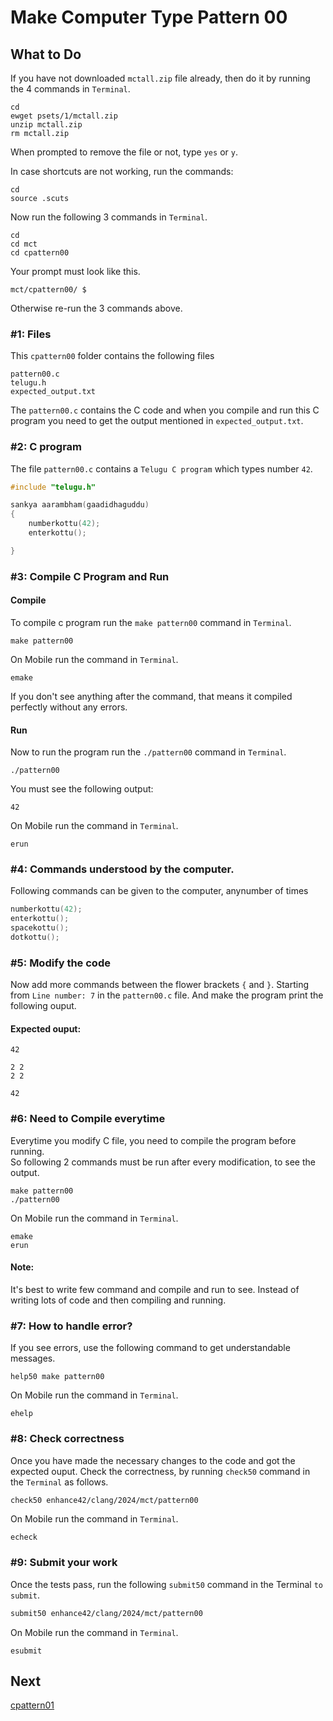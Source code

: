 Make Computer Type Pattern 00
=============================

What to Do
----------

If you have not downloaded `mctall.zip` file already, then do it by running the 4 commands in `Terminal`.

    cd
    ewget psets/1/mctall.zip
    unzip mctall.zip
    rm mctall.zip

When prompted to remove the file or not, type `yes` or `y`.

In case shortcuts are not working, run the commands:

    cd
    source .scuts

Now run the following 3 commands in `Terminal`.

    cd
    cd mct
    cd cpattern00

Your prompt must look like this.

    mct/cpattern00/ $

Otherwise re-run the 3 commands above.


### #1: Files
This `cpattern00` folder contains the following files
```
pattern00.c
telugu.h
expected_output.txt
```
The `pattern00.c` contains the C code and when you compile and run this C program you need to get the output mentioned in `expected_output.txt`.

### #2: C program
The file `pattern00.c` contains a `Telugu C program` which types number `42`.
```c
#include "telugu.h"

sankya aarambham(gaadidhaguddu)
{
    numberkottu(42);
    enterkottu();

}
```

### #3: Compile C Program and Run
#### Compile
To compile c program run the `make pattern00` command in `Terminal`.
```
make pattern00
```
On Mobile run the command in `Terminal`.
```
emake
```

If you don't see anything after the command, that means it compiled perfectly without any errors.  
#### Run
Now to run the program run the `./pattern00` command in `Terminal`.
```
./pattern00
```
You must see the following output:
```
42

```

On Mobile run the command in `Terminal`.
```
erun
```

### #4: Commands understood by the computer.
Following commands can be given to the computer, anynumber of times
```c
numberkottu(42);
enterkottu();
spacekottu();
dotkottu();
```

### #5: Modify the code
Now add more commands between the flower brackets `{` and `}`. Starting from `Line number: 7`  in the `pattern00.c` file. And make the program print the following ouput.
#### Expected ouput:
```
42

2 2
2 2

42

```

### #6: Need to Compile everytime
Everytime you modify C file, you need to compile the program before running.  
So following 2 commands must be run after every modification, to see the output. 
```
make pattern00
./pattern00
```
On Mobile run the command in `Terminal`.
```
emake
erun
```

#### Note: 
It's best to write few command and compile and run to see. Instead of writing lots of code and then compiling and running.

### #7: How to handle error?
If you see errors, use the following command to get understandable messages. 
```
help50 make pattern00
```
On Mobile run the command in `Terminal`.
```
ehelp
```

### #8: Check correctness
Once you have made the necessary changes to the code and got the expected ouput. Check the correctness, by running `check50` command in the `Terminal` as follows.  
```bash
check50 enhance42/clang/2024/mct/pattern00
```
On Mobile run the command in `Terminal`.
```
echeck
```

### #9: Submit your work
Once the tests pass, run the following `submit50` command in the Terminal `to submit`.
```bash
submit50 enhance42/clang/2024/mct/pattern00
```
On Mobile run the command in `Terminal`.
```
esubmit
```

Next
----
[cpattern01](../cpattern01/)

